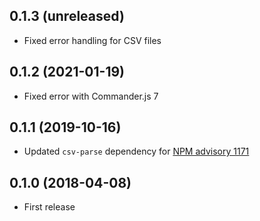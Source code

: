 ## 0.1.3 (unreleased)

- Fixed error handling for CSV files

## 0.1.2 (2021-01-19)

- Fixed error with Commander.js 7

## 0.1.1 (2019-10-16)

- Updated `csv-parse` dependency for [NPM advisory 1171](https://www.npmjs.com/advisories/1171)

## 0.1.0 (2018-04-08)

- First release

